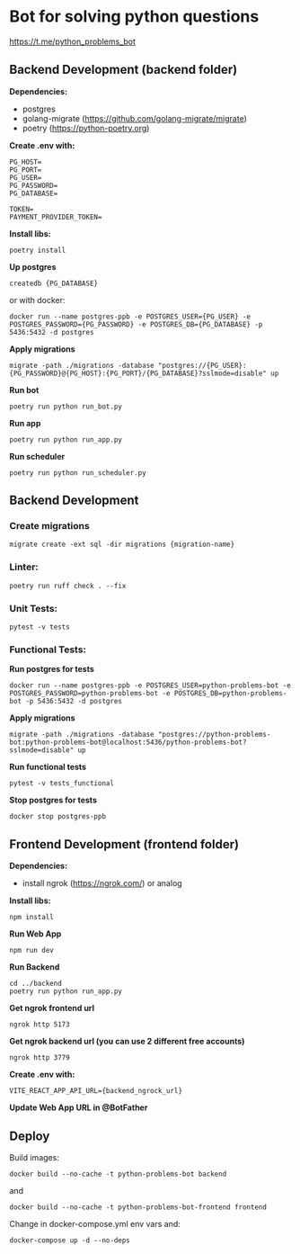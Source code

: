 # Bot for solving python questions
https://t.me/python_problems_bot


## Backend Development (backend folder)
**Dependencies:**

- postgres
- golang-migrate (https://github.com/golang-migrate/migrate)
- poetry (https://python-poetry.org)

**Create .env with:**
```
PG_HOST=
PG_PORT=
PG_USER=
PG_PASSWORD=
PG_DATABASE=

TOKEN=
PAYMENT_PROVIDER_TOKEN=
```

**Install libs:**
```
poetry install
```

**Up postgres**
```
createdb {PG_DATABASE}
```

or with docker:
```
docker run --name postgres-ppb -e POSTGRES_USER={PG_USER} -e POSTGRES_PASSWORD={PG_PASSWORD} -e POSTGRES_DB={PG_DATABASE} -p 5436:5432 -d postgres
```


**Apply migrations**
```
migrate -path ./migrations -database "postgres://{PG_USER}:{PG_PASSWORD}@{PG_HOST}:{PG_PORT}/{PG_DATABASE}?sslmode=disable" up
```

**Run bot**
```
poetry run python run_bot.py
```

**Run app**
```
poetry run python run_app.py
```

**Run scheduler**
```
poetry run python run_scheduler.py
```


## Backend Development

### Create migrations
```
migrate create -ext sql -dir migrations {migration-name} 
```

### Linter:
```
poetry run ruff check . --fix
```

### Unit Tests:
```
pytest -v tests
```

### Functional Tests:
**Run postgres for tests**
```
docker run --name postgres-ppb -e POSTGRES_USER=python-problems-bot -e POSTGRES_PASSWORD=python-problems-bot -e POSTGRES_DB=python-problems-bot -p 5436:5432 -d postgres
```
**Apply migrations**
```
migrate -path ./migrations -database "postgres://python-problems-bot:python-problems-bot@localhost:5436/python-problems-bot?sslmode=disable" up
```
**Run functional tests**
```
pytest -v tests_functional
```
**Stop postgres for tests**
```
docker stop postgres-ppb
```


## Frontend Development (frontend folder)
**Dependencies:**

- install ngrok (https://ngrok.com/) or analog

**Install libs:**
```
npm install
```

**Run Web App**
```
npm run dev
```

**Run Backend**
```
cd ../backend
poetry run python run_app.py
```

**Get ngrok frontend url**
```
ngrok http 5173
```

**Get ngrok backend url (you can use 2 different free accounts)**
```
ngrok http 3779
```

**Create .env with:**
```
VITE_REACT_APP_API_URL={backend_ngrock_url}
```

**Update Web App URL in @BotFather**


## Deploy
Build images:
```
docker build --no-cache -t python-problems-bot backend
```
and
```
docker build --no-cache -t python-problems-bot-frontend frontend
```

Change in docker-compose.yml env vars and:
```
docker-compose up -d --no-deps
```
